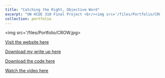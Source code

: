 ```yaml
---
title: "Catching the Right, Objective Word"
excerpt: "UW HCDE 310 Final Project <br/><img src='/files/Portfolio/CROW.jpg>"
collection: portfolio
---
```


<img src='/files/Portfolio/CROW.jpg>

<a href = "http://chengguo2000.pythonanywhere.com/">Visit the website here</a>

<a href = "http://chengguo2000.github.io/files/Portfolio/CROW-Write-Up.pdf">Download my write up here</a>

<a href = "https://github.com/ChengGuo2000/UW-HCDE310-Final-Project">Download the code here</a>

<a href = "​https://www.youtube.com/watch?v=1MZTyFUK7H4">Watch the video here</a>
